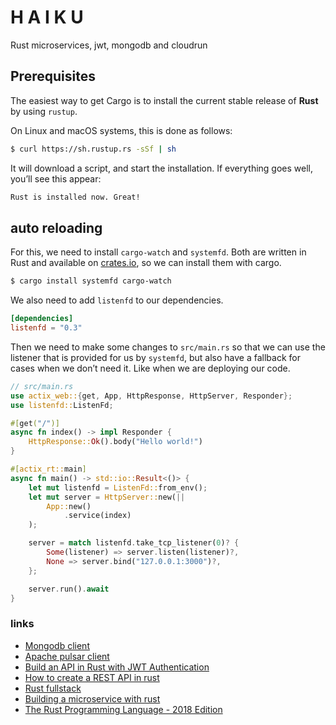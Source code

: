 # H A I K U

Rust microservices, jwt, mongodb and cloudrun

## Prerequisites

The easiest way to get Cargo is to install the current stable release of **Rust** by using `rustup`.

On Linux and macOS systems, this is done as follows:

```sh
$ curl https://sh.rustup.rs -sSf | sh
```
It will download a script, and start the installation. If everything goes well, you’ll see this appear:

```sh
Rust is installed now. Great!
```

## auto reloading

For this, we need to install `cargo-watch` and `systemfd`. Both are written in Rust and available on [crates.io](http://crates.io), so we can install them with cargo.

```sh
$ cargo install systemfd cargo-watch
```
We also need to add `listenfd` to our dependencies.
```toml
[dependencies]
listenfd = "0.3"
```

Then we need to make some changes to `src/main.rs` so that we can use the listener that is provided for us by `systemfd`, but also have a fallback for cases when we don’t need it. Like when we are deploying our code.

```rust
// src/main.rs
use actix_web::{get, App, HttpResponse, HttpServer, Responder};
use listenfd::ListenFd;

#[get("/")]
async fn index() -> impl Responder {
    HttpResponse::Ok().body("Hello world!")
}

#[actix_rt::main]
async fn main() -> std::io::Result<()> {
    let mut listenfd = ListenFd::from_env();
    let mut server = HttpServer::new(||
        App::new()
            .service(index)
    );

    server = match listenfd.take_tcp_listener(0)? {
        Some(listener) => server.listen(listener)?,
        None => server.bind("127.0.0.1:3000")?,
    };

    server.run().await
}
```

### links
* [Mongodb client](https://github.com/mongodb/mongo-rust-driver)
* [Apache pulsar client](https://github.com/wyyerd/pulsar-rs)
* [Build an API in Rust with JWT Authentication](https://auth0.com/blog/build-an-api-in-rust-with-jwt-authentication-using-actix-web/)
* [How to create a REST API in rust](https://cloudmaker.dev/how-to-create-a-rest-api-in-rust/)
* [Rust fullstack](https://github.com/steadylearner/Rust-Full-Stack)
* [Building a microservice with rust](https://medium.com/@ilegra/building-a-microservice-with-rust-ef9641cf2331)
* [The Rust Programming Language - 2018 Edition](https://doc.rust-lang.org/book/2018-edition/index.html)